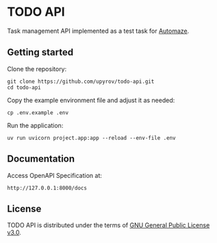 # TODO API

Task management API implemented as a test task for [Automaze](https://automaze.io).

## Getting started

Clone the repository:

```
git clone https://github.com/upyrov/todo-api.git
cd todo-api
```

Copy the example environment file and adjust it as needed:

`cp .env.example .env`

Run the application:

`uv run uvicorn project.app:app --reload --env-file .env`

## Documentation

Access OpenAPI Specification at:

`http://127.0.0.1:8000/docs`

## License

TODO API is distributed under the terms of [GNU General Public License v3.0](./LICENSE).

